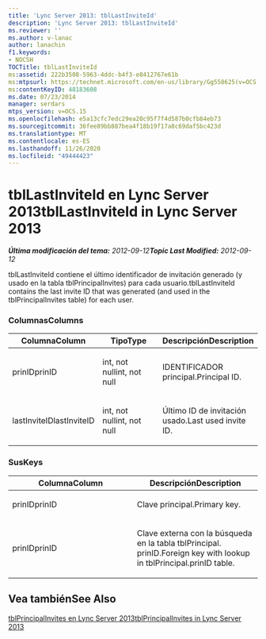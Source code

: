 ```yaml
---
title: 'Lync Server 2013: tblLastInviteId'
description: 'Lync Server 2013: tblLastInviteId'
ms.reviewer: ''
ms.author: v-lanac
author: lanachin
f1.keywords:
- NOCSH
TOCTitle: tblLastInviteId
ms:assetid: 222b3508-5963-4ddc-b4f3-e8412767e61b
ms:mtpsurl: https://technet.microsoft.com/en-us/library/Gg558625(v=OCS.15)
ms:contentKeyID: 48183608
ms.date: 07/23/2014
manager: serdars
mtps_version: v=OCS.15
ms.openlocfilehash: e5a13cfc7edc29ea20c95f7f4d587b0cfb84eb73
ms.sourcegitcommit: 36fee89bb887bea4f18b19f17a8c69daf5bc423d
ms.translationtype: MT
ms.contentlocale: es-ES
ms.lasthandoff: 11/26/2020
ms.locfileid: "49444423"
---
```

# <a name="tbllastinviteid-in-lync-server-2013"></a><span data-ttu-id="c0524-103">tblLastInviteId en Lync Server 2013</span><span class="sxs-lookup"><span data-stu-id="c0524-103">tblLastInviteId in Lync Server 2013</span></span>

<div data-xmlns="http://www.w3.org/1999/xhtml">

<div class="topic" data-xmlns="http://www.w3.org/1999/xhtml" data-msxsl="urn:schemas-microsoft-com:xslt" data-cs="https://msdn.microsoft.com/">

<div data-asp="https://msdn2.microsoft.com/asp">



</div>

<div id="mainSection">

<div id="mainBody"><span data-ttu-id="c0524-104">

<span> </span></span><span class="sxs-lookup"><span data-stu-id="c0524-104">

<span> </span></span></span>

<span data-ttu-id="c0524-105">_**Última modificación del tema:** 2012-09-12_</span><span class="sxs-lookup"><span data-stu-id="c0524-105">_**Topic Last Modified:** 2012-09-12_</span></span>

<span data-ttu-id="c0524-106">tblLastInviteId contiene el último identificador de invitación generado (y usado en la tabla tblPrincipalInvites) para cada usuario.</span><span class="sxs-lookup"><span data-stu-id="c0524-106">tblLastInviteId contains the last invite ID that was generated (and used in the tblPrincipalInvites table) for each user.</span></span>

### <a name="columns"></a><span data-ttu-id="c0524-107">Columnas</span><span class="sxs-lookup"><span data-stu-id="c0524-107">Columns</span></span>

<table>
<colgroup>
<col style="width: 33%" />
<col style="width: 33%" />
<col style="width: 33%" />
</colgroup>
<thead>
<tr class="header">
<th><span data-ttu-id="c0524-108">Columna</span><span class="sxs-lookup"><span data-stu-id="c0524-108">Column</span></span></th>
<th><span data-ttu-id="c0524-109">Tipo</span><span class="sxs-lookup"><span data-stu-id="c0524-109">Type</span></span></th>
<th><span data-ttu-id="c0524-110">Descripción</span><span class="sxs-lookup"><span data-stu-id="c0524-110">Description</span></span></th>
</tr>
</thead>
<tbody>
<tr class="odd">
<td><p><span data-ttu-id="c0524-111">prinID</span><span class="sxs-lookup"><span data-stu-id="c0524-111">prinID</span></span></p></td>
<td><p><span data-ttu-id="c0524-112">int, not null</span><span class="sxs-lookup"><span data-stu-id="c0524-112">int, not null</span></span></p></td>
<td><p><span data-ttu-id="c0524-113">IDENTIFICADOR principal.</span><span class="sxs-lookup"><span data-stu-id="c0524-113">Principal ID.</span></span></p></td>
</tr>
<tr class="even">
<td><p><span data-ttu-id="c0524-114">lastInviteID</span><span class="sxs-lookup"><span data-stu-id="c0524-114">lastInviteID</span></span></p></td>
<td><p><span data-ttu-id="c0524-115">int, not null</span><span class="sxs-lookup"><span data-stu-id="c0524-115">int, not null</span></span></p></td>
<td><p><span data-ttu-id="c0524-116">Último ID de invitación usado.</span><span class="sxs-lookup"><span data-stu-id="c0524-116">Last used invite ID.</span></span></p></td>
</tr>
</tbody>
</table>


### <a name="keys"></a><span data-ttu-id="c0524-117">Sus</span><span class="sxs-lookup"><span data-stu-id="c0524-117">Keys</span></span>

<table>
<colgroup>
<col style="width: 50%" />
<col style="width: 50%" />
</colgroup>
<thead>
<tr class="header">
<th><span data-ttu-id="c0524-118">Columna</span><span class="sxs-lookup"><span data-stu-id="c0524-118">Column</span></span></th>
<th><span data-ttu-id="c0524-119">Descripción</span><span class="sxs-lookup"><span data-stu-id="c0524-119">Description</span></span></th>
</tr>
</thead>
<tbody>
<tr class="odd">
<td><p><span data-ttu-id="c0524-120">prinID</span><span class="sxs-lookup"><span data-stu-id="c0524-120">prinID</span></span></p></td>
<td><p><span data-ttu-id="c0524-121">Clave principal.</span><span class="sxs-lookup"><span data-stu-id="c0524-121">Primary key.</span></span></p></td>
</tr>
<tr class="even">
<td><p><span data-ttu-id="c0524-122">prinID</span><span class="sxs-lookup"><span data-stu-id="c0524-122">prinID</span></span></p></td>
<td><p><span data-ttu-id="c0524-123">Clave externa con la búsqueda en la tabla tblPrincipal. prinID.</span><span class="sxs-lookup"><span data-stu-id="c0524-123">Foreign key with lookup in tblPrincipal.prinID table.</span></span></p></td>
</tr>
</tbody>
</table>


<div>

## <a name="see-also"></a><span data-ttu-id="c0524-124">Vea también</span><span class="sxs-lookup"><span data-stu-id="c0524-124">See Also</span></span>


[<span data-ttu-id="c0524-125">tblPrincipalInvites en Lync Server 2013</span><span class="sxs-lookup"><span data-stu-id="c0524-125">tblPrincipalInvites in Lync Server 2013</span></span>](lync-server-2013-tblprincipalinvites.md)  
  

<span data-ttu-id="c0524-126"></div>

</div>

<span> </span>

</div>

</div>

</span><span class="sxs-lookup"><span data-stu-id="c0524-126"></div>

</div>

<span> </span>

</div>

</div>

</span></span></div>

